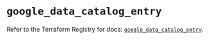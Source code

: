 # `google_data_catalog_entry`

Refer to the Terraform Registry for docs: [`google_data_catalog_entry`](https://registry.terraform.io/providers/hashicorp/google/6.34.0/docs/resources/data_catalog_entry).
